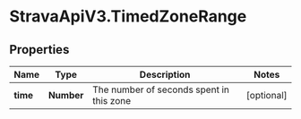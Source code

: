# StravaApiV3.TimedZoneRange

## Properties
Name | Type | Description | Notes
------------ | ------------- | ------------- | -------------
**time** | **Number** | The number of seconds spent in this zone | [optional] 


